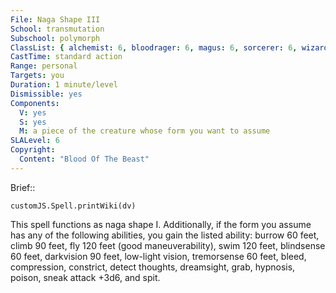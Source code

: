 ```yaml
---
File: Naga Shape III
School: transmutation
Subschool: polymorph
ClassList: { alchemist: 6, bloodrager: 6, magus: 6, sorcerer: 6, wizard: 6 }
CastTime: standard action
Range: personal
Targets: you
Duration: 1 minute/level
Dismissible: yes
Components:
  V: yes
  S: yes
  M: a piece of the creature whose form you want to assume
SLALevel: 6
Copyright:
  Content: "Blood Of The Beast"
---
```

Brief:: 

```dataviewjs
customJS.Spell.printWiki(dv)
```

This spell functions as naga shape I. Additionally, if the form you assume has any of the following abilities, you gain the listed ability: burrow 60 feet, climb 90 feet, fly 120 feet (good maneuverability), swim 120 feet, blindsense 60 feet, darkvision 90 feet, low-light vision, tremorsense 60 feet, bleed, compression, constrict, detect thoughts, dreamsight, grab, hypnosis, poison, sneak attack +3d6, and spit.
